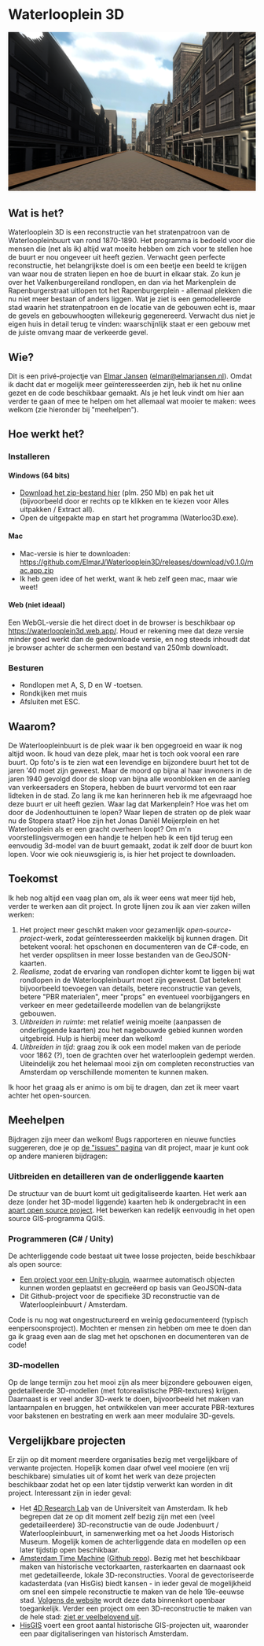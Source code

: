 # Waterlooplein 3D

![Screenshot Jodenbreestraat](https://github.com/ElmarJ/Waterlooplein3D/blob/master/Jodenbreestraat.png "Screenshot Jodenbreestraat")

## Wat is het?

Waterlooplein 3D is een reconstructie van het stratenpatroon van de Waterloopleinbuurt van rond 1870-1890. Het programma is bedoeld voor die mensen die (net als ik) altijd wat moeite hebben om zich voor te stellen hoe de buurt er nou ongeveer uit heeft gezien. Verwacht geen perfecte reconstructie, het belangrijkste doel is om een beetje een beeld te krijgen van waar nou de straten liepen en hoe de buurt in elkaar stak. Zo kun je over het Valkenburgereiland rondlopen, en dan via het Markenplein de Rapenburgerstraat uitlopen tot het Rapenburgerplein - allemaal plekken die nu niet meer bestaan of anders liggen. Wat je ziet is een gemodelleerde stad waarin het stratenpatroon en de locatie van de gebouwen echt is, maar de gevels en gebouwhoogten willekeurig gegenereerd. Verwacht dus niet je eigen huis in detail terug te vinden: waarschijnlijk staat er een gebouw met de juiste omvang maar de verkeerde gevel.

## Wie?

Dit is een privé-projectje van [Elmar Jansen](https://twitter.com/elmarj) (elmar@elmarjansen.nl). Omdat ik dacht dat er mogelijk meer geïnteresseerden zijn, heb ik het nu online gezet en de code beschikbaar gemaakt. Als je het leuk vindt om hier aan verder te gaan of mee te helpen om het allemaal wat mooier te maken: wees welkom (zie hieronder bij "meehelpen").

## Hoe werkt het?

### Installeren

#### Windows (64 bits)

- [Download het zip-bestand hier](https://github.com/ElmarJ/Waterlooplein3D/releases/download/v0.1.0/winx64.zip) (plm. 250 Mb) en pak het uit (bijvoorbeeld door er rechts op te klikken en te kiezen voor Alles uitpakken / Extract all).
- Open de uitgepakte map en start het programma (Waterloo3D.exe).

#### Mac

- Mac-versie is hier te downloaden: https://github.com/ElmarJ/Waterlooplein3D/releases/download/v0.1.0/mac.app.zip
- Ik heb geen idee of het werkt, want ik heb zelf geen mac, maar wie weet!

#### Web (niet ideaal)

Een WebGL-versie die het direct doet in de browser is beschikbaar op https://waterlooplein3d.web.app/. Houd er rekening mee dat deze versie minder goed werkt dan de gedownloade versie, en nog steeds inhoudt dat je browser achter de schermen een bestand van 250mb downloadt.

### Besturen

- Rondlopen met A, S, D en W -toetsen.
- Rondkijken met muis
- Afsluiten met ESC.

## Waarom?

De Waterloopleinbuurt is de plek waar ik ben opgegroeid en waar ik nog altijd woon. Ik houd van deze plek, maar het is toch ook vooral een rare buurt. Op foto's is te zien wat een levendige en bijzondere buurt het tot de jaren '40 moet zijn geweest. Maar de moord op bijna al haar inwoners in de jaren 1940 gevolgd door de sloop van bijna alle woonblokken en de aanleg van verkeersaders en Stopera, hebben de buurt vervormd tot een raar lidteken in de stad. Zo lang ik me kan herinneren heb ik me afgevraagd hoe deze buurt er uit heeft gezien. Waar lag dat Markenplein? Hoe was het om door de Jodenhouttuinen te lopen? Waar liepen de straten op de plek waar nu de Stopera staat? Hoe zijn het Jonas Daniël Meijerplein en het Waterlooplein als er een gracht overheen loopt? Om m'n voorstellingsvermogen een handje te helpen heb ik een tijd terug een eenvoudig 3d-model van de buurt gemaakt, zodat ik zelf door de buurt kon lopen. Voor wie ook nieuwsgierig is, is hier het project te downloaden.
  
## Toekomst

Ik heb nog altijd een vaag plan om, als ik weer eens wat meer tijd heb, verder te werken aan dit project. In grote lijnen zou ik aan vier zaken willen werken:

1.  Het project meer geschikt maken voor gezamenlijk _open-source-project_-werk, zodat geïnteresseerden makkelijk bij kunnen dragen. Dit betekent vooral: het opschonen en documenteren van de C#-code, en het verder opsplitsen in meer losse bestanden van de GeoJSON-kaarten.
2.  _Realisme_, zodat de ervaring van rondlopen dichter komt te liggen bij wat rondlopen in de Waterloopleinbuurt moet zijn geweest. Dat betekent bijvoorbeeld toevoegen van details, betere reconstructie van gevels, betere "PBR materialen", meer "props" en eventueel voorbijgangers en verkeer en meer gedetailleerde modellen van de belangrijkste gebouwen.
3.  _Uitbreiden in ruimte_: met relatief weinig moeite (aanpassen de onderliggende kaarten) zou het nagebouwde gebied kunnen worden uitgebreid. Hulp is hierbij meer dan welkom!
4. _Uitbreiden in tijd_: graag zou ik ook een model maken van de periode voor 1862 (?), toen de grachten over het waterlooplein gedempt werden. Uiteindelijk zou het helemaal mooi zijn om completen reconstructies van Amsterdam op verschillende momenten te kunnen maken.

Ik hoor het graag als er animo is om bij te dragen, dan zet ik meer vaart achter het open-sourcen.

## Meehelpen

Bijdragen zijn meer dan welkom! Bugs rapporteren en nieuwe functies suggereren, doe je op [de "issues" pagina](https://github.com/ElmarJ/Waterlooplein3D/issues) van dit project, maar je kunt ook op andere manieren bijdragen:

### Uitbreiden en detailleren van de onderliggende kaarten 

De structuur van de buurt komt uit gedigitaliseerde kaarten. Het werk aan deze (onder het 3D-model liggende) kaarten heb ik ondergebracht in een [apart open source project](https://github.com/ElmarJ/Amsterdam.1892.GeoJSON). Het bewerken kan redelijk eenvoudig in het open source GIS-programma QGIS.

### Programmeren (C# / Unity)

De achterliggende code bestaat uit twee losse projecten, beide beschikbaar als open source:
- [Een project voor een Unity-plugin](https://github.com/ElmarJ/GeoJsonCityBuilder), waarmee automatisch objecten kunnen worden geplaatst en gecreëerd op basis van GeoJSON-data
- Dit Github-project voor de specifieke 3D reconstructie van de Waterloopleinbuurt / Amsterdam.

Code is nu nog wat ongestructureerd en weinig gedocumenteerd (typisch eenpersoonsproject). Mochten er mensen zin hebben om mee te doen dan ga ik graag even aan de slag met het opschonen en documenteren van de code!

### 3D-modellen

Op de lange termijn zou het mooi zijn als meer bijzondere gebouwen eigen, gedetailleerde 3D-modellen (met fotorealistische PBR-textures) krijgen. Daarnaast is er veel ander 3D-werk te doen, bijvoorbeeld het maken van lantaarnpalen en bruggen, het ontwikkelen van meer accurate PBR-textures voor bakstenen en bestrating en werk aan meer modulaire 3D-gevels.

## Vergelijkbare projecten

Er zijn op dit moment meerdere organisaties bezig met vergelijkbare of verwante projecten. Hopelijk komen daar ofwel veel mooiere (en vrij beschikbare) simulaties uit of komt het werk van deze projecten beschikbaar zodat het op een later tijdstip verwerkt kan worden in dit project. Interessant zijn in ieder geval:

- Het [4D Research Lab](http://4dresearchlab.nl/) van de Universiteit van Amsterdam. Ik heb begrepen dat ze op dit moment zelf bezig zijn met een (veel gedetailleerdere) 3D-reconstructie van de oude Jodenbuurt / Waterloopleinbuurt, in samenwerking met oa het Joods Historisch Museum. Mogelijk komen de achterliggende data en modellen op een later tijdstip open beschikbaar.
- [Amsterdam Time Machine](https://amsterdamtimemachine.nl/) ([Github repo](https://github.com/CLARIAH/ATM)). Bezig met het beschikbaar maken van historische vectorkaarten, rasterkaarten en daarnaast ook met gedetailleerde, lokale 3D-reconstructies. Vooral de gevectoriseerde kadasterdata (van HisGis) biedt kansen - in ieder geval de mogelijkheid om snel een simpele reconstructie te maken van de hele 19e-eeuwse stad. [Volgens de website](https://amsterdamtimemachine.nl/hisgis/) wordt deze data binnenkort openbaar toegankelijk. Verder een project om een 3D-reconstructie te maken van de hele stad: [ziet er veelbelovend uit](https://amsterdamtimemachine.nl/historical-amsterdam-in-3d/).
- [HisGIS](https://hisgis.nl/projecten/amsterdam/) voert een groot aantal historische GIS-projecten uit, waaronder een paar digitaliseringen van historisch Amsterdam.
